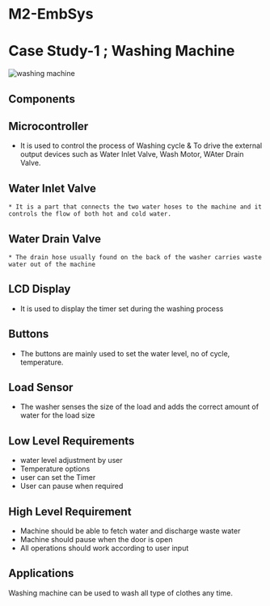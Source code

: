 # M2-EmbSys

# Case Study-1 ; Washing Machine

![washing machine](https://user-images.githubusercontent.com/98897973/154857873-59082830-e660-4595-ab7f-5df5660baa8a.png)

## Components
##  Microcontroller
   * It is used to control the process of Washing cycle & To drive the external output devices such as Water Inlet Valve, Wash Motor, WAter Drain Valve.
##  Water Inlet Valve 
    * It is a part that connects the two water hoses to the machine and it controls the flow of both hot and cold water.
##  Water Drain Valve
    * The drain hose usually found on the back of the washer carries waste water out of the machine
## LCD Display
   * It is used to display the timer set during the washing process
## Buttons 
   * The buttons are mainly used to set the water level, no of cycle, temperature.
## Load Sensor
   * The washer senses the size of the load and adds the correct amount of water for the load size

## Low Level Requirements
  * water level adjustment by user
  * Temperature options
  * user can set the Timer
  * User can pause when required


## High Level Requirement
   * Machine should be able to fetch water and discharge waste water
   * Machine should pause when the door is open
   * All operations should work according to user input
   
## Applications
  Washing machine can be used to wash all type of clothes any time.
